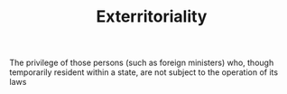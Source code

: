 ---
title: Exterritoriality
letter: E
permalink: "/definitions/bld-exterritoriality.html"
body: The privilege of those persons (such as foreign ministers) who, though temporarily
  resident within a state, are not subject to the operation of its laws
published_at: '2018-07-07'
source: Black's Law Dictionary 2nd Ed (1910)
layout: post
---